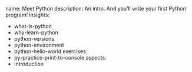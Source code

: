 name: Meet Python
description: An intro. And you’ll write your first Python program!
insights:
  - what-is-python
  - why-learn-python
  - python-versions
  - python-environment
  - python-hello-world
exercises:
  - py-practice-print-to-console
aspects:
  - introduction
